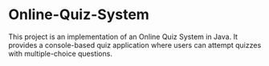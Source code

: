 # Online-Quiz-System

This project is an implementation of an Online Quiz System in Java. It provides a console-based quiz application where users can attempt quizzes with multiple-choice questions.
